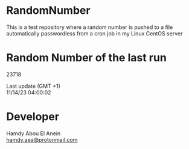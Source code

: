 # RandomNumber    
This is a test repository where a random number is pushed to a file automatically passwordless from a cron job in my Linux CentOS server    
# Random Number of the last run   
23718
      
Last update (GMT +1)    
11/14/23 04:00:02
# Developer    
Hamdy Abou El Anein   
hamdy.aea@protonmail.com
